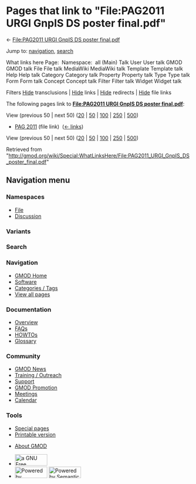 <div id="mw-page-base" class="noprint">

</div>

<div id="mw-head-base" class="noprint">

</div>

<div id="content" class="mw-body" role="main">

<span id="top"></span>

<div id="mw-js-message" style="display:none;">

</div>



# <span dir="auto">Pages that link to "File:PAG2011 URGI GnpIS DS poster final.pdf"</span>

<div id="bodyContent">

<div id="contentSub">

← [File:PAG2011 URGI GnpIS DS poster
final.pdf](/wiki/File:PAG2011_URGI_GnpIS_DS_poster_final.pdf "File:PAG2011 URGI GnpIS DS poster final.pdf")

</div>

<div id="jump-to-nav" class="mw-jump">

Jump to: [navigation](#mw-navigation), [search](#p-search)

</div>

<div id="mw-content-text">

What links here Page:  Namespace:  all (Main) Talk User User talk GMOD
GMOD talk File File talk MediaWiki MediaWiki talk Template Template talk
Help Help talk Category Category talk Property Property talk Type Type
talk Form Form talk Concept Concept talk Filter Filter talk Widget
Widget talk

Filters
[Hide](/mediawiki/index.php?title=Special:WhatLinksHere/File:PAG2011_URGI_GnpIS_DS_poster_final.pdf&hidetrans=1 "Special:WhatLinksHere/File:PAG2011 URGI GnpIS DS poster final.pdf")
transclusions \|
[Hide](/mediawiki/index.php?title=Special:WhatLinksHere/File:PAG2011_URGI_GnpIS_DS_poster_final.pdf&hidelinks=1 "Special:WhatLinksHere/File:PAG2011 URGI GnpIS DS poster final.pdf")
links \|
[Hide](/mediawiki/index.php?title=Special:WhatLinksHere/File:PAG2011_URGI_GnpIS_DS_poster_final.pdf&hideredirs=1 "Special:WhatLinksHere/File:PAG2011 URGI GnpIS DS poster final.pdf")
redirects \|
[Hide](/mediawiki/index.php?title=Special:WhatLinksHere/File:PAG2011_URGI_GnpIS_DS_poster_final.pdf&hideimages=1 "Special:WhatLinksHere/File:PAG2011 URGI GnpIS DS poster final.pdf")
file links

The following pages link to **[File:PAG2011 URGI GnpIS DS poster
final.pdf](/wiki/File:PAG2011_URGI_GnpIS_DS_poster_final.pdf "File:PAG2011 URGI GnpIS DS poster final.pdf")**:

View (previous 50 \| next 50)
([20](/mediawiki/index.php?title=Special:WhatLinksHere/File:PAG2011_URGI_GnpIS_DS_poster_final.pdf&limit=20 "Special:WhatLinksHere/File:PAG2011 URGI GnpIS DS poster final.pdf")
\|
[50](/mediawiki/index.php?title=Special:WhatLinksHere/File:PAG2011_URGI_GnpIS_DS_poster_final.pdf&limit=50 "Special:WhatLinksHere/File:PAG2011 URGI GnpIS DS poster final.pdf")
\|
[100](/mediawiki/index.php?title=Special:WhatLinksHere/File:PAG2011_URGI_GnpIS_DS_poster_final.pdf&limit=100 "Special:WhatLinksHere/File:PAG2011 URGI GnpIS DS poster final.pdf")
\|
[250](/mediawiki/index.php?title=Special:WhatLinksHere/File:PAG2011_URGI_GnpIS_DS_poster_final.pdf&limit=250 "Special:WhatLinksHere/File:PAG2011 URGI GnpIS DS poster final.pdf")
\|
[500](/mediawiki/index.php?title=Special:WhatLinksHere/File:PAG2011_URGI_GnpIS_DS_poster_final.pdf&limit=500 "Special:WhatLinksHere/File:PAG2011 URGI GnpIS DS poster final.pdf"))

- [PAG 2011](/wiki/PAG_2011 "PAG 2011") (file link) ‎
  <span class="mw-whatlinkshere-tools">([←
  links](/mediawiki/index.php?title=Special:WhatLinksHere&target=PAG+2011 "Special:WhatLinksHere"))</span>

View (previous 50 \| next 50)
([20](/mediawiki/index.php?title=Special:WhatLinksHere/File:PAG2011_URGI_GnpIS_DS_poster_final.pdf&limit=20 "Special:WhatLinksHere/File:PAG2011 URGI GnpIS DS poster final.pdf")
\|
[50](/mediawiki/index.php?title=Special:WhatLinksHere/File:PAG2011_URGI_GnpIS_DS_poster_final.pdf&limit=50 "Special:WhatLinksHere/File:PAG2011 URGI GnpIS DS poster final.pdf")
\|
[100](/mediawiki/index.php?title=Special:WhatLinksHere/File:PAG2011_URGI_GnpIS_DS_poster_final.pdf&limit=100 "Special:WhatLinksHere/File:PAG2011 URGI GnpIS DS poster final.pdf")
\|
[250](/mediawiki/index.php?title=Special:WhatLinksHere/File:PAG2011_URGI_GnpIS_DS_poster_final.pdf&limit=250 "Special:WhatLinksHere/File:PAG2011 URGI GnpIS DS poster final.pdf")
\|
[500](/mediawiki/index.php?title=Special:WhatLinksHere/File:PAG2011_URGI_GnpIS_DS_poster_final.pdf&limit=500 "Special:WhatLinksHere/File:PAG2011 URGI GnpIS DS poster final.pdf"))

</div>

<div class="printfooter">

Retrieved from
"<http://gmod.org/wiki/Special:WhatLinksHere/File:PAG2011_URGI_GnpIS_DS_poster_final.pdf>"

</div>

<div id="catlinks" class="catlinks catlinks-allhidden">

</div>

<div class="visualClear">

</div>

</div>

</div>

<div id="mw-navigation">

## Navigation menu

<div id="mw-head">



<div id="left-navigation">

<div id="p-namespaces" class="vectorTabs" role="navigation"
aria-labelledby="p-namespaces-label">

### Namespaces

- <span id="ca-nstab-image"><a href="/wiki/File:PAG2011_URGI_GnpIS_DS_poster_final.pdf"
  accesskey="c" title="View the file page [c]">File</a></span>
- <span id="ca-talk"><a
  href="/mediawiki/index.php?title=File_talk:PAG2011_URGI_GnpIS_DS_poster_final.pdf&amp;action=edit&amp;redlink=1"
  accesskey="t"
  title="Discussion about the content page [t]">Discussion</a></span>

</div>

<div id="p-variants" class="vectorMenu emptyPortlet" role="navigation"
aria-labelledby="p-variants-label">

### 

### Variants[](#)

<div class="menu">

</div>

</div>

</div>

<div id="right-navigation">





</div>

<div id="p-search" role="search">

### Search

<div id="simpleSearch">

</div>

</div>

</div>

</div>

<div id="mw-panel">

<div id="p-logo" role="banner">

<a href="/wiki/Main_Page"
style="background-image: url(http://gmod.org/images/GMOD-cogs.png);"
title="Visit the main page"></a>

</div>

<div id="p-Navigation" class="portal" role="navigation"
aria-labelledby="p-Navigation-label">

### Navigation

<div class="body">

- <span id="n-GMOD-Home">[GMOD Home](/wiki/Main_Page)</span>
- <span id="n-Software">[Software](/wiki/GMOD_Components)</span>
- <span id="n-Categories-.2F-Tags">[Categories /
  Tags](/wiki/Categories)</span>
- <span id="n-View-all-pages">[View all
  pages](/wiki/Special:AllPages)</span>

</div>

</div>

<div id="p-Documentation" class="portal" role="navigation"
aria-labelledby="p-Documentation-label">

### Documentation

<div class="body">

- <span id="n-Overview">[Overview](/wiki/Overview)</span>
- <span id="n-FAQs">[FAQs](/wiki/Category:FAQ)</span>
- <span id="n-HOWTOs">[HOWTOs](/wiki/Category:HOWTO)</span>
- <span id="n-Glossary">[Glossary](/wiki/Glossary)</span>

</div>

</div>

<div id="p-Community" class="portal" role="navigation"
aria-labelledby="p-Community-label">

### Community

<div class="body">

- <span id="n-GMOD-News">[GMOD News](/wiki/GMOD_News)</span>
- <span id="n-Training-.2F-Outreach">[Training /
  Outreach](/wiki/Training_and_Outreach)</span>
- <span id="n-Support">[Support](/wiki/Support)</span>
- <span id="n-GMOD-Promotion">[GMOD
  Promotion](/wiki/GMOD_Promotion)</span>
- <span id="n-Meetings">[Meetings](/wiki/Meetings)</span>
- <span id="n-Calendar">[Calendar](/wiki/Calendar)</span>

</div>

</div>

<div id="p-tb" class="portal" role="navigation"
aria-labelledby="p-tb-label">

### Tools

<div class="body">

- <span id="t-specialpages"><a href="/wiki/Special:SpecialPages" accesskey="q"
  title="A list of all special pages [q]">Special pages</a></span>
- <span id="t-print"><a
  href="/mediawiki/index.php?title=Special:WhatLinksHere/File:PAG2011_URGI_GnpIS_DS_poster_final.pdf&amp;printable=yes"
  rel="alternate" accesskey="p"
  title="Printable version of this page [p]">Printable version</a></span>

</div>

</div>

</div>

</div>

<div id="footer" role="contentinfo">

- <span id="footer-places-about">[About
  GMOD](/wiki/GMOD:About "GMOD:About")</span>

<!-- -->

- <span id="footer-copyrightico">[<img src="http://www.gnu.org/graphics/gfdl-logo-small.png" width="88"
  height="31" alt="a GNU Free Documentation License" />](http://www.gnu.org/licenses/fdl-1.3.html)</span>
- <span id="footer-poweredbyico">[<img src="/mediawiki/skins/common/images/poweredby_mediawiki_88x31.png"
  width="88" height="31" alt="Powered by MediaWiki" />](//www.mediawiki.org/)
  [<img
  src="/mediawiki/extensions/SemanticMediaWiki/includes/../resources/images/smw_button.png"
  width="88" height="31" alt="Powered by Semantic MediaWiki" />](https://www.semantic-mediawiki.org/wiki/Semantic_MediaWiki)</span>

<div style="clear:both">

</div>

</div>

